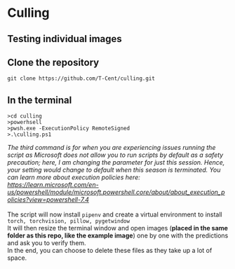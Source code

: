<h1>Culling</h1>

<h2>Testing individual images</h2>

Clone the repository
--------
    git clone https://github.com/T-Cent/culling.git

In the terminal
--------

    >cd culling
    >powerhsell
    >pwsh.exe -ExecutionPolicy RemoteSigned
    >.\culling.ps1
*The third command is for when you are experiencing issues running the script as Microsoft does not allow you to run scripts by default as a safety precaution; here, I am changing the parameter for just this session. Hence, your setting would change to default when this season is terminated. You can learn more about execution policies here: 
https://learn.microsoft.com/en-us/powershell/module/microsoft.powershell.core/about/about_execution_policies?view=powershell-7.4* <br><br>
The script will now install `pipenv` and create a virtual environment to install `torch, torchvision, pillow, pygetwindow` <br>
It will then resize the terminal window and open images (**placed in the same folder as this repo, like the example image**) one by one with the predictions and ask you to verify them. <br>
In the end, you can choose to delete these files as they take up a lot of space. <br>
